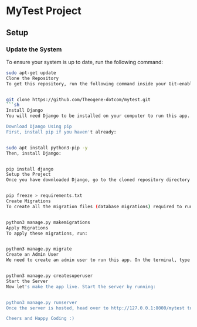 # MyTest Project

## Setup

### Update the System
To ensure your system is up to date, run the following command:
```sh
sudo apt-get update
Clone the Repository
To get this repository, run the following command inside your Git-enabled terminal:


git clone https://github.com/Theogene-dotcom/mytest.git
```sh
Install Django
You will need Django to be installed on your computer to run this app. Head over to Django's official website for the download guide.

Download Django Using pip
First, install pip if you haven't already:


sudo apt install python3-pip -y
Then, install Django:


pip install django
Setup the Project
Once you have downloaded Django, go to the cloned repository directory and run the following command to generate a requirements.txt file:


pip freeze > requirements.txt
Create Migrations
To create all the migration files (database migrations) required to run this app, run:


python3 manage.py makemigrations
Apply Migrations
To apply these migrations, run:


python3 manage.py migrate
Create an Admin User
We need to create an admin user to run this app. On the terminal, type the following command and provide a username, password, and email for the admin user:


python3 manage.py createsuperuser
Start the Server
Now let's make the app live. Start the server by running:


python3 manage.py runserver
Once the server is hosted, head over to http://127.0.0.1:8000/mytest to access the app.

Cheers and Happy Coding :)